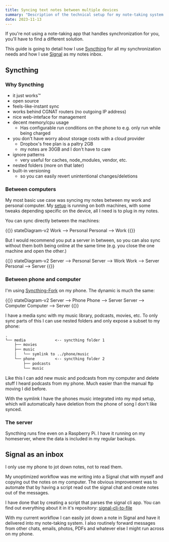 ```yaml
---
title: Syncing text notes between multiple devices
summary: "Description of the technical setup for my note-taking system."
date: 2023-11-13
---
```


If you're not using a note-taking app that handles synchronization for you,
you'll have to find a different solution.

This guide is going to detail how I use [Syncthing](https://syncthing.net) for
all my synchronization needs and how I use [Signal](https://signal.org) as my
notes inbox.

## Syncthing
### Why Syncthing

- it just works™
- open source
- feels-like-instant sync
- works behind CGNAT routers (no outgoing IP address)
- nice web-inteface for management
- decent memory/cpu usage
    + Has configurable run conditions on the phone to e.g. only run while being charged
- you don't have worry about storage costs with a cloud provider
    + Dropbox's free plan is a paltry 2GB
    + my notes are 30GB and I don't have to care
- ignore patterns
    + very useful for caches, node_modules, vendor, etc.
- nested folders (more on that later)
- built-in versioning
    + so you can easily revert unintentional changes/deletions

### Between computers

My most basic use case was syncing my notes between my work and personal
computer. My [setup](https://github.com/jneidel/dotfiles) is running on both
machines, with some tweaks depending specific on the device, all I need is to
plug in my notes.

You can sync directly between the machines:

{{<mermaid>}}
stateDiagram-v2
    Work --> Personal
    Personal --> Work
{{</mermaid>}}


But I would recommend you put a server in between, so you can also sync without
them both being online at the same time (e.g. you close the one machine and open the other.)


{{<mermaid>}}
stateDiagram-v2
    Server --> Personal
    Server --> Work
    Work --> Server
    Personal --> Server
{{</mermaid>}}

### Between phone and computer

I'm using [Syncthing-Fork](https://f-droid.org/en/packages/com.github.catfriend1.syncthingandroid/) on my phone.
The dynamic is much the same:

{{<mermaid>}}
stateDiagram-v2
    Server --> Phone
    Phone --> Server
    Server --> Computer
    Computer --> Server
{{</mermaid>}}

I have a media sync with my music library, podcasts, movies, etc. To only sync
parts of this I can use nested folders and only expose a subset to my phone:

```txt
.
└── media             <-- syncthing folder 1
    ├── movies
    ├── music
    │   └── symlink to ../phone/music
    └── phone         <-- syncthing folder 2
        ├── podcasts
        └── music

```

Like this I can add new music and podcasts from my computer and delete stuff I heard
podcasts from my phone.
Much easier than the manual ftp moving I did before.

With the symlink I have the phones music integrated into my mpd setup, which
will automatically have deletion from the phone of song I don't like synced.

### The server

Syncthing runs fine even on a Raspberry Pi.
I have it running on my homeserver, where the data is included in my regular
backups.

## Signal as an inbox

I only use my phone to jot down notes, not to read them.

My unoptimized workflow was me writing into a Signal chat with myself and
copying out the notes on my computer.
The obvious improvement was to automate that by having a script read out the
signal chat and create notes out of the messages.

I have done that by creating a script that parses the signal cli app.
You can find out everything about it in it's repository: [signal-cli-to-file](https://github.com/jneidel/signal-cli-to-file)

With my current workflow I can easily jot down a note in Signal and have it
delivered into my note-taking system.
I also routinely forward messages from other chats, emails, photos, PDFs and
whatever else I might run across on my phone.
